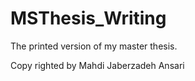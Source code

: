 # MSThesis_Writing

The printed version of my master thesis.

Copy righted by Mahdi Jaberzadeh Ansari
